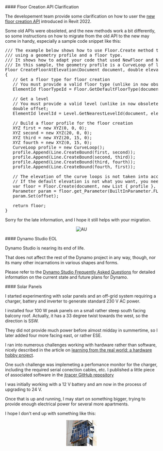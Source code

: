 <head>
<meta http-equiv="Content-Type" content="text/html; charset=utf-8">
<link rel="stylesheet" type="text/css" href="bc.css">
<script src="https://cdn.rawgit.com/google/code-prettify/master/loader/run_prettify.js" type="text/javascript"></script>
</head>

<!---

- get total polygon count
  How to get polygon count of the project
  https://forums.autodesk.com/t5/revit-api-forum/how-to-get-polygon-count-of-the-project/m-p/10530975
  CmdTriangleCount
  tbc_samples_triangle_count.png 974
  tbc samples implemented and tested and debugged and improved CmdTriangleCount
  https://github.com/jeremytammik/the_building_coder_samples/releases/tag/2022.0.151.0

- blog about the code snippet and instruction on floor creation API   
  https://autodesk.slack.com/archives/C0SR6NAP8/p1627395932194800
  Oleg Sheydvasser 27 Jul at 16:25
  It appears we need to provide clarifications to the users on the new Floor creation API that was introduced in R2022.
  A few old APIs were obsoleted, but the new methods work a bit differently (e.g. see https://app.slack.com/client/T02NW42JD/threads), so we need to provide instructions on how to migrate from the old API to new.
  Where should I put the instructions? The What's new section, the snippets?
  Scott Conover:no_entry:  22 days ago
  Snippets would be helpful.  For immediate availability, I'd suggest providing any guidance to @Jeremy Tammik so he can post about it faster than we can release an updated SDK.

- Dynamo Studio EOL
  https://knowledge.autodesk.com/support/dynamo-studio/learn-explore/caas/simplecontent/content/dynamo-studio-faq.html

- solar panels
  many_solar_panels.jpg
  jtracer
  running into all the hurdles described in [Learning from the real world: A hardware hobby project]
  https://stackoverflow.blog/2021/07/12/the-difference-between-software-and-hardware-projects/

twitter:

add #thebuildingcoder

 the #RevitAPI @AutodeskForge @AutodeskRevit #bim #DynamoBim #ForgeDevCon 

&ndash;
...

linkedin:

#bim #DynamoBim #ForgeDevCon #Revit #API #IFC #SDK #AI #VisualStudio #Autodesk #AEC #adsk

the [Revit API discussion forum](http://forums.autodesk.com/t5/revit-api-forum/bd-p/160) thread

<center>
<img src="img/" alt="" title="" width="600"/>
<p style="font-size: 80%; font-style:italic"></p>
</center>

**Question:** 

**Answer:**

**Response:**  

Many thanks to  for this very helpful explanation!

-->

###

####<a name="2"></a> Floor Creation API Clarification

The developement team provide some clarification on how to user
the [new floor creation API](https://thebuildingcoder.typepad.com/blog/2021/04/whats-new-in-the-revit-2022-api.html#4.1.4.1) introduced
in Revit 2022.

Some old APIs were obsoleted, and the new methods work a bit differently, so some instructions on how to migrate from the old API to the new may come in handy, especially a sample code snippet like this:

<pre class="code">
/// The example below shows how to use Floor.Create method to create a new Floor with specified elevation, on one level 
/// using a geometry profile and a floor type. 
/// It shows how to adapt your code that used NewFloor and NewSlab methods, which are obsolete since 2022.
/// In this sample, the geometry profile is a CurveLoop of lines, you can also use arcs, ellipses and splines.
Floor CreateFloorAtElevation(Document document, double elevation)
{
   // Get a floor type for floor creation
   // You must provide a valid floor type (unlike in now obsolete NewFloor and NewSlab methods).
   ElementId floorTypeId = Floor.GetDefaultFloorType(document, false);

   // Get a level
   // You must provide a valid level (unlike in now obsolete NewFloor and NewSlab methods).
   double offset;
   ElementId levelId = Level.GetNearestLevelId(document, elevation, out offset);

   // Build a floor profile for the floor creation
   XYZ first = new XYZ(0, 0, 0);
   XYZ second = new XYZ(20, 0, 0);
   XYZ third = new XYZ(20, 15, 0);
   XYZ fourth = new XYZ(0, 15, 0);
   CurveLoop profile = new CurveLoop();
   profile.Append(Line.CreateBound(first, second));
   profile.Append(Line.CreateBound(second, third));
   profile.Append(Line.CreateBound(third, fourth));
   profile.Append(Line.CreateBound(fourth, first));

   // The elevation of the curve loops is not taken into account (unlike in now obsolete NewFloor and NewSlab methods).
   // If the default elevation is not what you want, you need to set it explicitly.
   var floor = Floor.Create(document, new List<CurveLoop> { profile }, floorTypeId, levelId);
   Parameter param = floor.get_Parameter(BuiltInParameter.FLOOR_HEIGHTABOVELEVEL_PARAM);
   param.Set(offset);

   return floor;
}
</pre>

Sorry for the late information, and I hope it still helps with your migration.



<center>
<img src="img/.jpg" alt="AU" title="" width="100"/> <!-- 774 -->
</center>

####<a name="3"></a> Dynamo Studio EOL

Dynamo Studio is nearing its end of life.

That does not affect the rest of the Dynamo project in any way, though, nor its many other incarnations in various shapes and forms.

Please refer to
the [Dynamo Studio Frequently Asked Questions](https://knowledge.autodesk.com/support/dynamo-studio/learn-explore/caas/simplecontent/content/dynamo-studio-faq.html) for
detailed information on the current state and future plans for Dynamo.



####<a name="4"></a> Solar Panels

I started experimenting with solar panels and an off-grid system requiring a charger, battery and inverter to generate standard 230 V AC power. 

I installed four 100 W peak panels on a small rather steep south facing balcony roof.
Actually, it has a 33 degree twist towards the west, so the direction is SSW.

They did not provide much power before almost midday in summertime, so I later added four more facing east, or rather ESE.

I ran into numerous challenges working with hardware rather than software, nicely described in the article
on [learning from the real world: a hardware hobby project](https://stackoverflow.blog/2021/07/12/the-difference-between-software-and-hardware-projects).

One such challenge was implemeting a perfomance monitor for the charger, including the required serial conection cables, etc.
I published a little piece of associated software in
the [jtracer GitHub repository](https://github.com/jeremytammik/jtracer)

I was initially working with a 12 V battery and am now in the process of upgrading to 24 V.

Once that is up and running, I may start on something bigger, trying to provide enough electrical power for several more apartments.

I hope I don't end up with something like this:

<center>
<img src="img/many_solar_panels.jpg" alt="Solar panels" title="Solar panels" width="100"/> <!-- 774 -->
</center>

